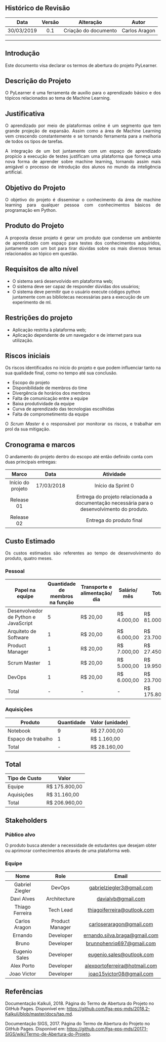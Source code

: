 ## Histórico de Revisão

|    Data    | Versão |	   Alteração    |      Autor     |
|:----------:|:------:|:---------------:|:--------------:|
| 30/03/2019 |  0.1   | Criação do documento |Carlos Aragon|

***   


## Introdução   
<p align="justify">
Este documento visa declarar os termos de abertura do projeto PyLearner.
</p>

## Descrição do Projeto    
<p align="justify">
O PyLearner é uma ferramenta de auxílio para o aprendizado básico e dos tópicos relacionados ao tema de Machine Learning.
</p>

## Justificativa   
<p align="justify">
O aprendizado por meio de plataformas online é um segmento que tem grande projeção de expansão. Assim como a área de Machine Learning vem crescendo constantemente e se tornando ferramenta para a melhoria de todos os tipos de tarefas.
</p>

<p align="justify">
A integração de um bot juntamente com um espaço de aprendizado propício a execução de testes justificam uma plataforma que forneça uma nova forma de aprender sobre machine learning, tornando assim mais amigável o processo de introdução dos alunos no mundo da inteligência artificial.

## Objetivo do Projeto   
<p align="justify">
O objetivo do projeto é disseminar o conhecimento da área de machine learning para qualquer pessoa com conhecimentos básicos de programação em Python.</p>

## Produto do Projeto   
<p align="justify">
A proposta desse projeto é gerar um produto que condense um ambiente de aprendizado com espaço para testes dos conhecimentos adquiridos, juntamente com um bot para tirar dúvidas sobre os mais diversos temas relacionados ao tópico em questão.</p>

## Requisitos de alto nível   
* O sistema será desenvolvido em plataforma web;
* O sistema deve ser capaz de responder dúvidas dos usuários;
* O sistema deve permitir que o usuário execute códigos python juntamente com as bibliotecas necessárias para a execução de um experimento de ml.

## Restrições do projeto
* Aplicação restrita à plataforma web;
* Aplicação dependente de um navegador e de internet para sua utilização.

## Riscos iniciais   
<p align="justify">
Os riscos identificados no início do projeto e que podem influenciar tanto na sua qualidade final, como no tempo até sua conclusão.</p>

<ul>
    <li>Escopo do projeto</li>
    <li>Disponibilidade de membros do time</li>
    <li>Divergência de horários dos membros</li>
    <li>Falta de comunicação entre a equipe</li>
    <li>Baixa produtividade da equipe</li>
    <li>Curva de aprendizado das tecnologias escolhidas</li>
    <li>Falta de comprometimento da equipe</li>
</ul>

<p align="justify">
O <i>Scrum Master</i> é o responsável por monitorar os riscos, e trabalhar em prol da sua mitigação. 

## Cronograma e marcos
O andamento do projeto dentro do escopo até então definido conta com duas principais entregas:

| Marco | Data | Atividade |
|:-----:|:----:|:---------:|
|Início do projeto| 17/03/2018 | Início da Sprint 0 |
|Release 01|  | Entrega do projeto relacionada a documentação necessária para o desenvolvimento do produto.|
|Release 02|  | Entrega do produto final |

## Custo Estimado    
<p align="justify">
Os custos estimados são referentes ao tempo de desenvolvimento do produto, quatro meses.</p>

### Pessoal   
| Papel na equipe                             | Quantidade de membros na função | Transporte e alimentação/ dia | Salário/ mês | Total         |
|---------------------------------------------|---------------------------------|-------------------------------|--------------|---------------|
| Desenvolvedor de Python e JavaScript |                5                |            R$ 20,00           |  R$ 4.000,00 |  R$ 81.000,00 |
| Arquiteto de Software                       |                1                |            R$ 20,00           |  R$ 6.000,00 |  R$ 23.700,00 |
| Product Manager                             |                1                |            R$ 20,00           |  R$ 7.000,00 |  R$ 27.450,00 |
| Scrum Master                                 |                1                |            R$ 20,00           |  R$ 5.000,00 |  R$ 19.950,00 |
| DevOps                                      |                1                |            R$ 20,00           |  R$ 6.000,00 |  R$ 23.700,00 |
| Total                                       |                -                |               -               |       -      | R$ 175.800,00 |

### Aquisições
| Produto            | Quantidade | Valor (unidade) |
|--------------------|------------|-----------------|
| Notebook           |     9     |   R$ 27.000,00  |
| Espaço de trabalho |      1     |   R$ 1.160,00   |
| Total              |     -      |   R$ 28.160,00  |

## Total

|Tipo de Custo|     Valor     |
|-------------|---------------|
| Equipe      | R$ 175.800,00 |
| Aquisições  | R$ 31.160,00  |
| Total       | R$ 206.960,00 |

## Stakeholders
### Público alvo
O produto busca atender a necessidade de estudantes que desejam obter ou aprimorar conhecimentos através de uma plataforma web.
### Equipe

|         Nome          |	Role		|               Email               | 
|:---------------------:|:---------------------:|:---------------------------------:|
|  Gabriel Ziegler      |        DevOps         |  [gabrielziegler3@gmail.com]()    |
|  Davi Alves           |      Architecture     |  [davialvb@gmail.com]()  |
|  Thiago Ferreira      |       Tech Lead       | [thiagoiferreira@outlook.com]() | 
|  Carlos Aragon        |     Product Manager   | [carloseraragon@gmail.com]() |
|  Ernando 		|      Developer        | [ernando.silva.braga@gmail.com]() |
|  Bruno 		|      Developer        | [brunnohenriq697@gmail.com]() |
|  Eugenio Sales 	|      Developer        | [eugenio.sales@outlook.com]() |
|  Alex Porto 		|      Developer        | [alexportoferreira@hotmail.com]() |
|  Joao Victor 		|      Developer        | [joao15victor08@gmail.com]() |

## Referências

Documentação Kalkuli, 2018. Página do Termo de Abertura do Projeto no GitHub Pages. Disponível em: <https://github.com/fga-eps-mds/2018.2-Kalkuli/blob/master/docs/tap.md>.

Documentação SIGS, 2017. Página do Termo de Abertura do Projeto no GitHub Pages. Disponível em: <https://github.com/fga-eps-mds/2017.1-SIGS/wiki/Termo-de-Abertura-do-Projeto>.
